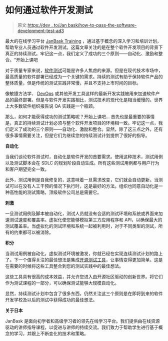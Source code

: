 # 如何通过软件开发测试

> 原文:[https://dev . to/Jan bask/how-to-pass-the-software-development-test-ad3](https://dev.to/janbask/how-to-pass-the-software-development-test-ad3)

最大的在线学习平台 [JanBask Training](https://www.janbasktraining.com) ，通过基于概念的深入学习和培训计划，帮助专业人员通过软件开发测试。这篇文章关注的是在整个软件开发项目的背景下真正的持续测试。牢记这一点，我们定义了成功的三个原则——自动化、激励和整合。“开始上课吧

对于质量专家来说，[软件测试](https://www.janbasktraining.com/online-qa-training)可能是许多人焦虑的来源。但是在现代技术市场中，最高质量的软件部署已经成为一个关键的需求。持续的测试有助于保持软件产品的整体质量，但是传统的测试实践非常慢，并且不支持上市时间的目标。

像敏捷方法学、 [DevOps](https://www.janbasktraining.com/devops-certification-training) 或其他开发工具这样的最新开发实践被用来加速软件产品的最终部署。但是与软件开发实践相比，测试技术的现代化是相当缓慢的。世界上大多数软件组织报告说 QA 实践是一个瓶颈。

那么，如何才能获得成功的测试策略呢？开始上课吧…
首先也是最重要的事情是，真正的持续测试计划必须与整个软件开发项目的环境相一致。牢记这一点，我们定义了成功的三个原则——自动化、激励和整合。显然，除了这三点之外，还有很多事情需要关注，但是它们为继续您的持续测试计划提供了很好的指导。

**自动化**

当我们谈论软件测试时，自动化是软件开发的首要需求。使用这种技术，测试用例以及测试脚本会在 SDLC 的规划阶段自动生成。所有这些测试用例都与用户行为和客户期望完全一致。

此外，测试用例是自我修复的，这意味着一旦需求改变，它们就会自动更新。当测试可以在没有人工干预的情况下执行时，这是最好的方法。组织也同意自动化是一种高性能的测试策略，顶级软件公司总是需要它。

**刺激**

一旦测试用例及脚本被自动化，测试人员就没有合适的测试环境和系统或界面来加速测试速度和覆盖率。虚拟化使您能够模拟第三方应用程序和 API，以确保最大的测试覆盖率。当虚拟化的测试环境和系统一起被利用时，对于不同类型的测试，所有的约束都可以被消除。

**积分**

当测试用例被自动化，虚拟测试环境被激发，你就已经在实现连续测试计划的路上了。下一个值得关注的最佳想法是集成[开源测试工具](https://www.janbasktraining.com/blog/devops-tools/)，让事情变得更加简单。这是在需要的时候将这些工具整合到您的测试实践中的最佳想法。

这些工具具有很高的成本效益，并允许您进入由开源社区驱动的创新世界。将它们作为测试课程的一部分，可以确保测试能够大规模自动化。

显然，持续测试计划中包含了很多东西，仍然关注这三个原则是在即将到来的软件开发学校及以后的测试中获得成功的最佳想法。

**关于日本**

JanBask 是面向初学者和高级学习者的领先在线学习平台。我们提供由在线资源驱动的讲师指导课程，以促进与讲师的持续交流。我们致力于帮助学生进行基于概念的学习，并跟上不断变化的技术和策略。